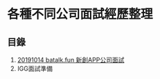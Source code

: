 # 各種不同公司面試經歷整理
## 目錄
1. [20191014 batalk.fun 新創APP公司面試](20191014_batalk.fun_新創APP公司面試.md)
2. IGG面試準備